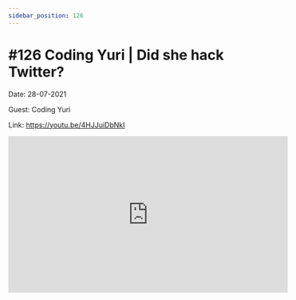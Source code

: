 ```yaml
---
sidebar_position: 126
---
```


# #126 Coding Yuri | Did she hack Twitter?

Date: 28-07-2021

Guest: Coding Yuri

Link: https://youtu.be/4HJJuiDbNkI

<iframe width="560" height="315" src="https://www.youtube.com/embed/4HJJuiDbNkI" title="YouTube video player" frameborder="0" allow="accelerometer; autoplay; clipboard-write; encrypted-media; gyroscope; picture-in-picture; web-share" allowfullscreen></iframe>